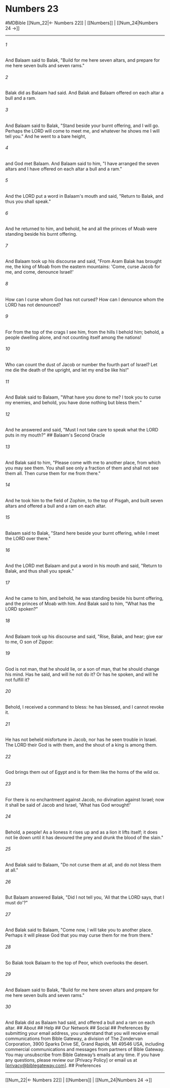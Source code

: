 # Numbers 23
#MDBible
[[Num_22|← Numbers 22]] | [[Numbers]] | [[Num_24|Numbers 24 →]]

***






###### 1 


And Balaam said to Balak, "Build for me here seven altars, and prepare for me here seven bulls and seven rams." 





###### 2 


Balak did as Balaam had said. And Balak and Balaam offered on each altar a bull and a ram. 





###### 3 


And Balaam said to Balak, "Stand beside your burnt offering, and I will go. Perhaps the LORD will come to meet me, and whatever he shows me I will tell you." And he went to a bare height, 





###### 4 


and God met Balaam. And Balaam said to him, "I have arranged the seven altars and I have offered on each altar a bull and a ram." 





###### 5 


And the LORD put a word in Balaam's mouth and said, "Return to Balak, and thus you shall speak." 





###### 6 


And he returned to him, and behold, he and all the princes of Moab were standing beside his burnt offering. 





###### 7 


And Balaam took up his discourse and said, "From Aram Balak has brought me, the king of Moab from the eastern mountains: 'Come, curse Jacob for me, and come, denounce Israel!' 





###### 8 


How can I curse whom God has not cursed? How can I denounce whom the LORD has not denounced? 





###### 9 


For from the top of the crags I see him, from the hills I behold him; behold, a people dwelling alone, and not counting itself among the nations! 





###### 10 


Who can count the dust of Jacob or number the fourth part of Israel? Let me die the death of the upright, and let my end be like his!" 





###### 11 


And Balak said to Balaam, "What have you done to me? I took you to curse my enemies, and behold, you have done nothing but bless them." 





###### 12 


And he answered and said, "Must I not take care to speak what the LORD puts in my mouth?" ## Balaam's Second Oracle 





###### 13 


And Balak said to him, "Please come with me to another place, from which you may see them. You shall see only a fraction of them and shall not see them all. Then curse them for me from there." 





###### 14 


And he took him to the field of Zophim, to the top of Pisgah, and built seven altars and offered a bull and a ram on each altar. 





###### 15 


Balaam said to Balak, "Stand here beside your burnt offering, while I meet the LORD over there." 





###### 16 


And the LORD met Balaam and put a word in his mouth and said, "Return to Balak, and thus shall you speak." 





###### 17 


And he came to him, and behold, he was standing beside his burnt offering, and the princes of Moab with him. And Balak said to him, "What has the LORD spoken?" 





###### 18 


And Balaam took up his discourse and said, "Rise, Balak, and hear; give ear to me, O son of Zippor: 





###### 19 


God is not man, that he should lie, or a son of man, that he should change his mind. Has he said, and will he not do it? Or has he spoken, and will he not fulfill it? 





###### 20 


Behold, I received a command to bless: he has blessed, and I cannot revoke it. 





###### 21 


He has not beheld misfortune in Jacob, nor has he seen trouble in Israel. The LORD their God is with them, and the shout of a king is among them. 





###### 22 


God brings them out of Egypt and is for them like the horns of the wild ox. 





###### 23 


For there is no enchantment against Jacob, no divination against Israel; now it shall be said of Jacob and Israel, 'What has God wrought!' 





###### 24 


Behold, a people! As a lioness it rises up and as a lion it lifts itself; it does not lie down until it has devoured the prey and drunk the blood of the slain." 





###### 25 


And Balak said to Balaam, "Do not curse them at all, and do not bless them at all." 





###### 26 


But Balaam answered Balak, "Did I not tell you, 'All that the LORD says, that I must do'?" 





###### 27 


And Balak said to Balaam, "Come now, I will take you to another place. Perhaps it will please God that you may curse them for me from there." 





###### 28 


So Balak took Balaam to the top of Peor, which overlooks the desert. 





###### 29 


And Balaam said to Balak, "Build for me here seven altars and prepare for me here seven bulls and seven rams." 





###### 30 


And Balak did as Balaam had said, and offered a bull and a ram on each altar. ## About ## Help ## Our Network ## Social ## Preferences By submitting your email address, you understand that you will receive email communications from Bible Gateway, a division of The Zondervan Corporation, 3900 Sparks Drive SE, Grand Rapids, MI 49546 USA, including commercial communications and messages from partners of Bible Gateway. You may unsubscribe from Bible Gateway&rsquo;s emails at any time. If you have any questions, please review our [Privacy Policy] or email us at [privacy@biblegateway.com]. ## Preferences

***

[[Num_22|← Numbers 22]] | [[Numbers]] | [[Num_24|Numbers 24 →]]
